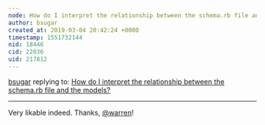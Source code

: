 ```yaml
---
node: How do I interpret the relationship between the schema.rb file and the models?
author: bsugar
created_at: 2019-03-04 20:42:24 +0000
timestamp: 1551732144
nid: 18446
cid: 22036
uid: 217812
---
```




[bsugar](../profile/bsugar) replying to: [How do I interpret the relationship between the schema.rb file and the models?](../notes/bsugar/03-02-2019/how-do-i-interpret-the-relationship-between-the-schema-rb-file-and-the-models)

----
 Very likable indeed.  Thanks, [@warren](/profile/warren)!